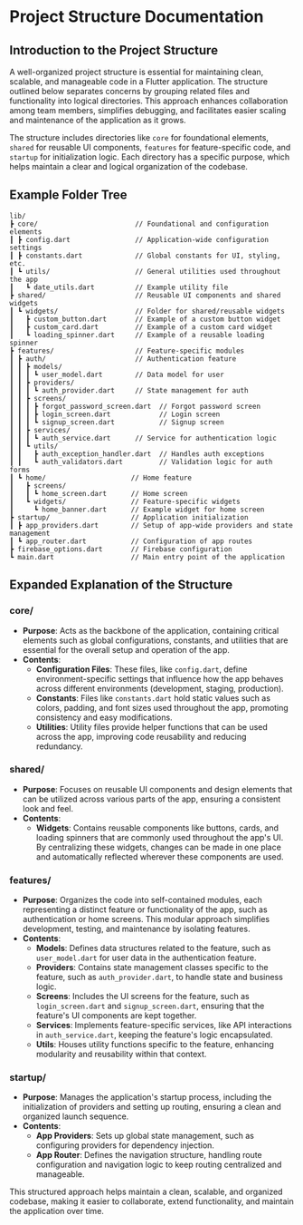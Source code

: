 # Project Structure Documentation

## Introduction to the Project Structure

A well-organized project structure is essential for maintaining clean, scalable, and manageable code in a Flutter application. The structure outlined below separates concerns by grouping related files and functionality into logical directories. This approach enhances collaboration among team members, simplifies debugging, and facilitates easier scaling and maintenance of the application as it grows.

The structure includes directories like `core` for foundational elements, `shared` for reusable UI components, `features` for feature-specific code, and `startup` for initialization logic. Each directory has a specific purpose, which helps maintain a clear and logical organization of the codebase.

## Example Folder Tree

```
lib/
┣ core/                        // Foundational and configuration elements
┃ ┣ config.dart                // Application-wide configuration settings
┃ ┣ constants.dart             // Global constants for UI, styling, etc.
┃ ┗ utils/                     // General utilities used throughout the app
┃   ┗ date_utils.dart          // Example utility file
┣ shared/                      // Reusable UI components and shared widgets
┃ ┗ widgets/                   // Folder for shared/reusable widgets
┃   ┣ custom_button.dart       // Example of a custom button widget
┃   ┣ custom_card.dart         // Example of a custom card widget
┃   ┗ loading_spinner.dart     // Example of a reusable loading spinner
┣ features/                    // Feature-specific modules
┃ ┣ auth/                      // Authentication feature
┃ ┃ ┣ models/
┃ ┃ ┃ ┗ user_model.dart        // Data model for user
┃ ┃ ┣ providers/
┃ ┃ ┃ ┗ auth_provider.dart     // State management for auth
┃ ┃ ┣ screens/
┃ ┃ ┃ ┣ forgot_password_screen.dart  // Forgot password screen
┃ ┃ ┃ ┣ login_screen.dart            // Login screen
┃ ┃ ┃ ┗ signup_screen.dart           // Signup screen
┃ ┃ ┣ services/
┃ ┃ ┃ ┗ auth_service.dart      // Service for authentication logic
┃ ┃ ┗ utils/
┃ ┃   ┣ auth_exception_handler.dart  // Handles auth exceptions
┃ ┃   ┗ auth_validators.dart         // Validation logic for auth forms
┃ ┗ home/                     // Home feature
┃   ┣ screens/
┃   ┃ ┗ home_screen.dart      // Home screen
┃   ┗ widgets/                // Feature-specific widgets
┃     ┗ home_banner.dart      // Example widget for home screen
┣ startup/                    // Application initialization
┃ ┣ app_providers.dart        // Setup of app-wide providers and state management
┃ ┗ app_router.dart           // Configuration of app routes
┣ firebase_options.dart       // Firebase configuration
┗ main.dart                   // Main entry point of the application
```

## Expanded Explanation of the Structure

### core/

- **Purpose**: Acts as the backbone of the application, containing critical elements such as global configurations, constants, and utilities that are essential for the overall setup and operation of the app.
- **Contents**:
  - **Configuration Files**: These files, like `config.dart`, define environment-specific settings that influence how the app behaves across different environments (development, staging, production).
  - **Constants**: Files like `constants.dart` hold static values such as colors, padding, and font sizes used throughout the app, promoting consistency and easy modifications.
  - **Utilities**: Utility files provide helper functions that can be used across the app, improving code reusability and reducing redundancy.

### shared/

- **Purpose**: Focuses on reusable UI components and design elements that can be utilized across various parts of the app, ensuring a consistent look and feel.
- **Contents**:
  - **Widgets**: Contains reusable components like buttons, cards, and loading spinners that are commonly used throughout the app's UI. By centralizing these widgets, changes can be made in one place and automatically reflected wherever these components are used.

### features/

- **Purpose**: Organizes the code into self-contained modules, each representing a distinct feature or functionality of the app, such as authentication or home screens. This modular approach simplifies development, testing, and maintenance by isolating features.
- **Contents**:
  - **Models**: Defines data structures related to the feature, such as `user_model.dart` for user data in the authentication feature.
  - **Providers**: Contains state management classes specific to the feature, such as `auth_provider.dart`, to handle state and business logic.
  - **Screens**: Includes the UI screens for the feature, such as `login_screen.dart` and `signup_screen.dart`, ensuring that the feature's UI components are kept together.
  - **Services**: Implements feature-specific services, like API interactions in `auth_service.dart`, keeping the feature's logic encapsulated.
  - **Utils**: Houses utility functions specific to the feature, enhancing modularity and reusability within that context.

### startup/

- **Purpose**: Manages the application's startup process, including the initialization of providers and setting up routing, ensuring a clean and organized launch sequence.
- **Contents**:
  - **App Providers**: Sets up global state management, such as configuring providers for dependency injection.
  - **App Router**: Defines the navigation structure, handling route configuration and navigation logic to keep routing centralized and manageable.

This structured approach helps maintain a clean, scalable, and organized codebase, making it easier to collaborate, extend functionality, and maintain the application over time.
